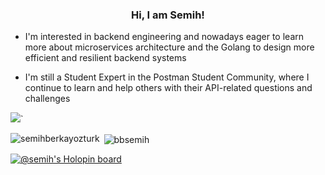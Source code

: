 <h3 align="center">Hi, I am Semih!</h3>

- I'm interested in backend engineering and nowadays eager to learn more about microservices architecture and the Golang to design more efficient and resilient backend systems

- I'm still a Student Expert in the Postman Student Community, where I continue to learn and help others with their API-related questions and challenges

[![](https://skillicons.dev/icons?i=javascript,typescript,golang,python,docker,nodejs,mongodb,postgres,aws,react,redis,heroku,graphql,postman&perline=7)](https://skillicons.dev)` 

<p><img align="left" src="https://github-readme-stats.vercel.app/api/top-langs?username=bbsemih&show_icons=true&theme=dark&locale=en&layout=compact" alt="semihberkayozturk" /></p>

<p>&nbsp;<img align="center" src="https://github-readme-stats.vercel.app/api?username=bbsemih&show_icons=true&theme=dark&locale=en" alt="bbsemih" /></p>


[![@semih's Holopin board](https://holopin.me/semih)](https://holopin.io/@semih)

